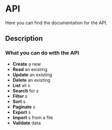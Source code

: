 #  API

Here you can find the documentation for the  API.

## Description



### What you can do with the  API

- **Create** a new 
- **Read** an existing 
- **Update** an existing 
- **Delete** an existing 
- **List** all s
- **Search** for s
- **Filter** s
- **Sort** s
- **Paginate** s
- **Export** s
- **Import** s from a file
- **Validate**  data
  


